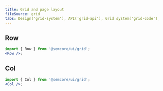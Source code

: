 ```yaml
---
title: Grid and page layout
fileSource: grid
tabs: Design('grid-system'), API('grid-api'), Grid system('grid-code'), Changelog('grid-changelog')
---
```


## Row

```jsx
import { Row } from '@semcore/ui/grid';
<Row />;
```

<TypesView type="RowProps" :types={...types} />

## Col

```jsx
import { Col } from '@semcore/ui/grid';
<Col />;
```

<TypesView type="ColProps" :types={...types} />

<script setup>import { data as types } from '@types.data.ts';</script>